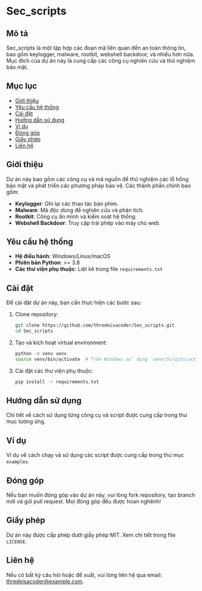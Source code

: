 # Sec_scripts

## Mô tả

Sec_scripts là một tập hợp các đoạn mã liên quan đến an toàn thông tin, bao gồm keylogger, malware, rootkit, webshell backdoor, và nhiều hơn nữa. Mục đích của dự án này là cung cấp các công cụ nghiên cứu và thử nghiệm bảo mật.

## Mục lục

- [Giới thiệu](#giới-thiệu)
- [Yêu cầu hệ thống](#yêu-cầu-hệ-thống)
- [Cài đặt](#cài-đặt)
- [Hướng dẫn sử dụng](#hướng-dẫn-sử-dụng)
- [Ví dụ](#ví-dụ)
- [Đóng góp](#đóng-góp)
- [Giấy phép](#giấy-phép)
- [Liên hệ](#liên-hệ)

## Giới thiệu

Dự án này bao gồm các công cụ và mã nguồn để thử nghiệm các lỗ hổng bảo mật và phát triển các phương pháp bảo vệ. Các thành phần chính bao gồm:

- **Keylogger**: Ghi lại các thao tác bàn phím.
- **Malware**: Mã độc dùng để nghiên cứu và phân tích.
- **Rootkit**: Công cụ ẩn mình và kiểm soát hệ thống.
- **Webshell Backdoor**: Truy cập trái phép vào máy chủ web.

## Yêu cầu hệ thống

- **Hệ điều hành**: Windows/Linux/macOS
- **Phiên bản Python**: >= 3.8
- **Các thư viện phụ thuộc**: Liệt kê trong file `requirements.txt`

## Cài đặt

Để cài đặt dự án này, bạn cần thực hiện các bước sau:

1. Clone repository:
    ```sh
    git clone https://github.com/thredeisacoder/Sec_scripts.git
    cd Sec_scripts
    ```

2. Tạo và kích hoạt virtual environment:
    ```sh
    python -m venv venv
    source venv/bin/activate  # Trên Windows sử dụng `venv\Scripts\activate`
    ```

3. Cài đặt các thư viện phụ thuộc:
    ```sh
    pip install -r requirements.txt
    ```

## Hướng dẫn sử dụng

Chi tiết về cách sử dụng từng công cụ và script được cung cấp trong thư mục tương ứng.

## Ví dụ

Ví dụ về cách chạy và sử dụng các script được cung cấp trong thư mục `examples`.

## Đóng góp

Nếu bạn muốn đóng góp vào dự án này, vui lòng fork repository, tạo branch mới và gửi pull request. Mọi đóng góp đều được hoan nghênh!

## Giấy phép

Dự án này được cấp phép dưới giấy phép MIT. Xem chi tiết trong file `LICENSE`.

## Liên hệ

Nếu có bất kỳ câu hỏi hoặc đề xuất, vui lòng liên hệ qua email: [thredeisacoder@example.com](mailto:thredeisacoder@example.com).

